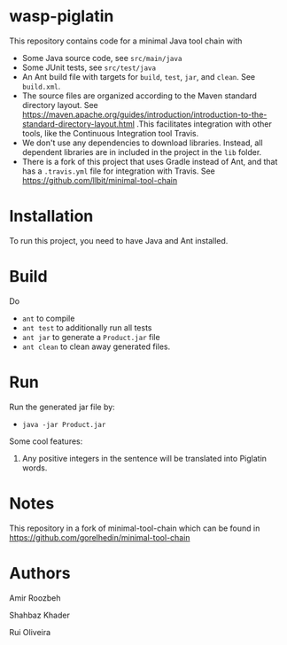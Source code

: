 # wasp-piglatin

This repository contains code for a minimal Java tool chain with

* Some Java source code, see `src/main/java`
* Some JUnit tests, see `src/test/java`
* An Ant build file with targets for `build`, `test`, `jar`, and `clean`. See `build.xml`.
* The source files are organized according to the Maven standard directory layout. See https://maven.apache.org/guides/introduction/introduction-to-the-standard-directory-layout.html .This facilitates integration with other tools, like the Continuous Integration tool Travis.
* We don't use any dependencies to download libraries. Instead, all dependent libraries are in included in the project in the `lib` folder.
* There is a fork of this project that uses Gradle instead of Ant, and that has a `.travis.yml` file for integration with Travis. See https://github.com/llbit/minimal-tool-chain

# Installation

To run this project, you need to have Java and Ant installed.

# Build

Do
* `ant` to compile
* `ant test` to additionally run all tests
* `ant jar` to generate a `Product.jar` file
* `ant clean` to clean away generated files.

# Run

Run the generated jar file by:
* `java -jar Product.jar`

Some cool features:
1. Any positive integers in the sentence will be translated into Piglatin words.

# Notes

This repository in a fork of minimal-tool-chain which can be found in https://github.com/gorelhedin/minimal-tool-chain

# Authors

Amir Roozbeh

Shahbaz Khader

Rui Oliveira
